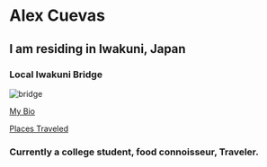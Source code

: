 
# Alex Cuevas 
## I am residing in Iwakuni, Japan 

### Local Iwakuni Bridge 

![bridge](http://www.japan-guide.com/g2/6177_03.jpg)

[My Bio](bio.html)

[Places Traveled](traveled.html)

### Currently a college student, food connoisseur, Traveler. 


